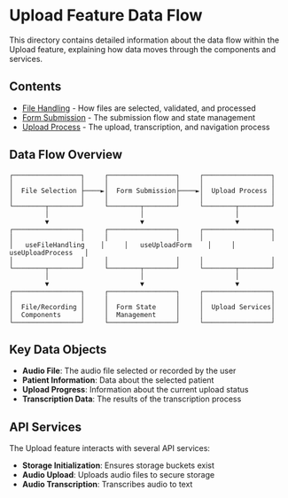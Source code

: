 
# Upload Feature Data Flow

This directory contains detailed information about the data flow within the Upload feature, explaining how data moves through the components and services.

## Contents

- [File Handling](./file-handling.md) - How files are selected, validated, and processed
- [Form Submission](./form-submission.md) - The submission flow and state management
- [Upload Process](./upload-process.md) - The upload, transcription, and navigation process

## Data Flow Overview

```
┌─────────────────┐     ┌─────────────────┐     ┌─────────────────┐
│                 │     │                 │     │                 │
│  File Selection ├────►│  Form Submission├────►│  Upload Process │
│                 │     │                 │     │                 │
└────────┬────────┘     └────────┬────────┘     └────────┬────────┘
         │                       │                       │
         ▼                       ▼                       ▼
┌─────────────────┐     ┌─────────────────┐     ┌─────────────────┐
│                 │     │                 │     │                 │
│   useFileHandling    │     │   useUploadForm    │     │   useUploadProcess   │
│                 │     │                 │     │                 │
└────────┬────────┘     └────────┬────────┘     └────────┬────────┘
         │                       │                       │
         ▼                       ▼                       ▼
┌─────────────────┐     ┌─────────────────┐     ┌─────────────────┐
│                 │     │                 │     │                 │
│  File/Recording │     │  Form State     │     │  Upload Services│
│  Components     │     │  Management     │     │                 │
└─────────────────┘     └─────────────────┘     └─────────────────┘
```

## Key Data Objects

- **Audio File**: The audio file selected or recorded by the user
- **Patient Information**: Data about the selected patient
- **Upload Progress**: Information about the current upload status
- **Transcription Data**: The results of the transcription process

## API Services

The Upload feature interacts with several API services:

- **Storage Initialization**: Ensures storage buckets exist
- **Audio Upload**: Uploads audio files to secure storage
- **Audio Transcription**: Transcribes audio to text
